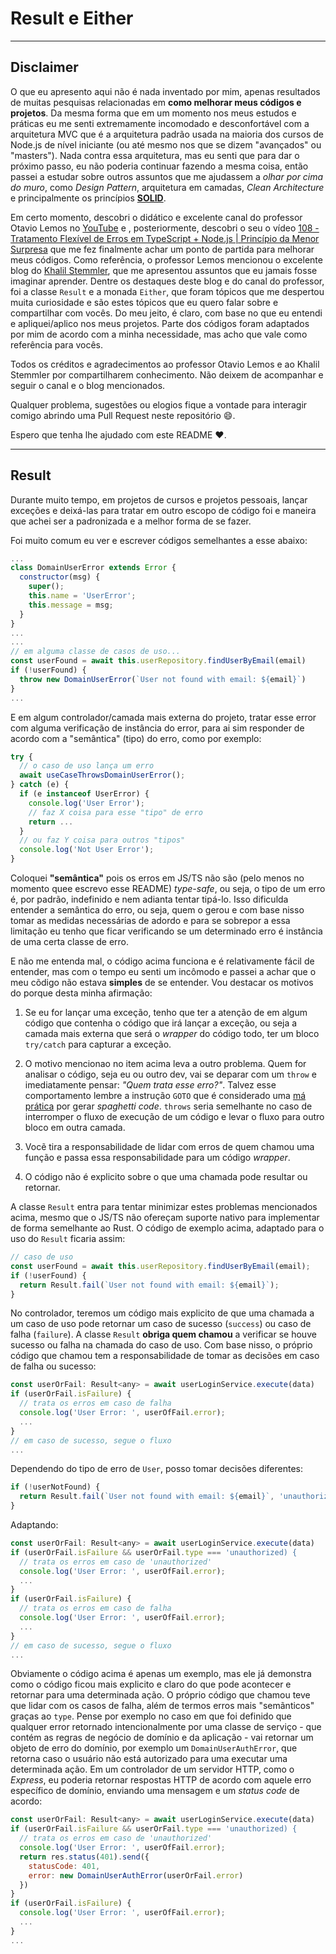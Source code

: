 # Result e Either

---

## Disclaimer

O que eu apresento aqui não é nada inventado por mim, apenas resultados de muitas pesquisas relacionadas em __como melhorar meus códigos e projetos__. Da mesma forma que em um momento nos meus estudos e práticas eu me senti extremamente incomodado e desconfortável com a arquitetura MVC que é a arquitetura padrão usada na maioria dos cursos de Node.js de nível iniciante (ou até mesmo nos que se dizem "avançados" ou "masters"). Nada contra essa arquitetura, mas eu senti que para dar o próximo passo, eu não poderia continuar fazendo a mesma coisa, então passei a estudar sobre outros assuntos que me ajudassem a _olhar por cima do muro_, como _Design Pattern_, arquitetura em camadas, _Clean Architecture_ e principalmente os princípios [__SOLID__](https://en.wikipedia.org/wiki/SOLID). 

Em certo momento, descobri o didático e excelente canal do professor Otavio Lemos no [YouTube](https://www.youtube.com/channel/UC9cOiXh-RFR7KI61KcyTb0g) e , posteriormente, descobri o seu o vídeo
[108 - Tratamento Flexível de Erros em TypeScript + Node.js | Princípio da Menor Surpresa](https://www.youtube.com/watch?v=ai-gumm3Ois) que me fez finalmente achar um ponto de partida para melhorar meus códigos. Como referência, o professor Lemos mencionou o excelente blog do [Khalil Stemmler](https://khalilstemmler.com/), que me apresentou assuntos que eu jamais fosse imaginar aprender. Dentre os destaques deste blog e do canal do professor, foi a classe `Result` e a monada `Either`, que foram tópicos que me despertou muita curiosidade e são estes tópicos que eu quero falar sobre e compartilhar com vocês. Do meu jeito, é claro, com base no que eu entendi e apliquei/aplico nos meus projetos. Parte dos códigos foram adaptados por mim de acordo com a minha necessidade, mas acho que vale como referência para vocês.

Todos os créditos e agradecimentos ao professor Otavio Lemos e ao Khalil Stemmler por compartilharem conhecimento. Não deixem de acompanhar e seguir o canal e o blog mencionados.

Qualquer problema, sugestões ou elogios fique a vontade para interagir comigo abrindo uma Pull Request neste repositório :smile:.

Espero que tenha lhe ajudado com este README :heart:.

---

## Result

Durante muito tempo, em projetos de cursos e projetos pessoais, lançar exceções e deixá-las para tratar em outro escopo de código foi e maneira que achei ser a padronizada e a melhor forma de se fazer.

Foi muito comum eu ver e escrever códigos semelhantes a esse abaixo:

```js
...
class DomainUserError extends Error {
  constructor(msg) {
    super();
    this.name = 'UserError';
    this.message = msg;
  }
}
...
...
// em alguma classe de casos de uso...
const userFound = await this.userRepository.findUserByEmail(email)
if (!userFound) {
  throw new DomainUserError(`User not found with email: ${email}`)
}
...
```

E em algum controlador/camada mais externa do projeto, tratar esse error com alguma verificação de instância do error, para ai sim responder de acordo com a "semântica" (tipo) do erro, como por exemplo:

```js
try {
  // o caso de uso lança um erro
  await useCaseThrowsDomainUserError();
} catch (e) {
  if (e instanceof UserError) {
    console.log('User Error');
    // faz X coisa para esse "tipo" de erro
    return ...
  }
  // ou faz Y coisa para outros "tipos"
  console.log('Not User Error');
}
```

Coloquei **"semântica"** pois os erros em JS/TS não são (pelo menos no momento quee escrevo esse README) _type-safe_, ou seja, o tipo de um erro é, por padrão, indefinido e nem adianta tentar tipá-lo. Isso dificulda entender a semântica do erro, ou seja, quem o gerou e com base nisso tomar as medidas necessárias de adordo e para se sobrepor a essa limitação eu tenho que ficar verificando se um determinado erro é instância de uma certa classe de erro.

E não me entenda mal, o código acima funciona e é relativamente fácil de entender, mas com o tempo eu senti um incômodo e passei a achar que o meu cõdigo não estava **simples** de se entender. Vou destacar os motivos do porque desta minha afirmação:

1. Se eu for lançar uma exceção, tenho que ter a atenção de em algum código que contenha o código que irá lançar a exceção, ou seja a camada mais externa que será o _wrapper_ do código todo, ter um bloco `try/catch` para capturar a exceção.

2. O motivo mencionao no item acima leva a outro problema. Quem for analisar o código, seja eu ou outro dev, vai se deparar com um `throw` e imediatamente pensar: _"Quem trata esse erro?"_. Talvez esse comportamento lembre a instrução `GOTO` que é considerado uma [má prática](https://stackoverflow.com/questions/3517726/what-is-wrong-with-using-goto) por gerar _spaghetti code_. `throws` seria semelhante no caso de interromper o fluxo de execução de um código e levar o fluxo para outro bloco em outra camada.

3. Vocẽ tira a responsabilidade de lidar com erros de quem chamou uma função e passa essa responsabilidade para um código _wrapper_.

4. O código não é explicito sobre o que uma chamada pode resultar ou retornar.

A classe `Result` entra para tentar minimizar estes problemas mencionados acima, mesmo que o JS/TS não ofereçam suporte nativo para implementar de forma semelhante ao Rust. O código de exemplo acima, adaptado para o uso do `Result` ficaria assim:

```js
// caso de uso
const userFound = await this.userRepository.findUserByEmail(email);
if (!userFound) {
  return Result.fail(`User not found with email: ${email}`);
}
```

No controlador, teremos um código mais explicito de que uma chamada a um caso de uso pode retornar um caso de sucesso (`success`) ou caso de falha (`failure`). A classe `Result` **obriga quem chamou** a verificar se houve sucesso ou falha na chamada do caso de uso. Com base nisso, o próprio código que chamou tem a responsabilidade de tomar as decisões em caso de falha ou sucesso:

```js
const userOrFail: Result<any> = await userLoginService.execute(data)
if (userOrFail.isFailure) {
  // trata os erros em caso de falha
  console.log('User Error: ', userOfFail.error);
  ...
}
// em caso de sucesso, segue o fluxo
...
```

Dependendo do tipo de erro de `User`, posso tomar decisões diferentes:

```js
if (!userNotFound) {
  return Result.fail(`User not found with email: ${email}`, 'unauthorized');
}
```

Adaptando:

```js
const userOrFail: Result<any> = await userLoginService.execute(data)
if (userOrFail.isFailure && userOrFail.type === 'unauthorized) {
  // trata os erros em caso de 'unauthorized'
  console.log('User Error: ', userOfFail.error);
  ...
}
if (userOrFail.isFailure) {
  // trata os erros em caso de falha
  console.log('User Error: ', userOfFail.error);
  ...
}
// em caso de sucesso, segue o fluxo
...
```

Obviamente o código acima é apenas um exemplo, mas ele já demonstra como o código ficou mais explicito e claro do que pode acontecer e retornar para uma determinada ação. O próprio código que chamou teve que lidar com os casos de falha, além de termos erros mais "semãnticos" graças ao `type`. Pense por exemplo no caso em que foi definido que qualquer error retornado intencionalmente por uma classe de serviço - que contém as regras de negócio de domínio e da aplicação - vai retornar um objeto de erro do domínio, por exemplo um `DomainUserAuthError`, que retorna caso o usuário não está autorizado para uma executar uma determinada ação. Em um controlador de um servidor HTTP, como o _Express_, eu poderia retornar respostas HTTP de acordo com aquele erro específico de domínio, enviando uma mensagem e um _status code_ de acordo:

```js
const userOrFail: Result<any> = await userLoginService.execute(data)  
if (userOrFail.isFailure && userOrFail.type === 'unauthorized) {
  // trata os erros em caso de 'unauthorized'
  console.log('User Error: ', userOfFail.error);
  return res.status(401).send({
    statusCode: 401,
    error: new DomainUserAuthError(userOrFail.error)
  })
}
if (userOrFail.isFailure) {
  console.log('User Error: ', userOfFail.error);
  ...
}
...
```
